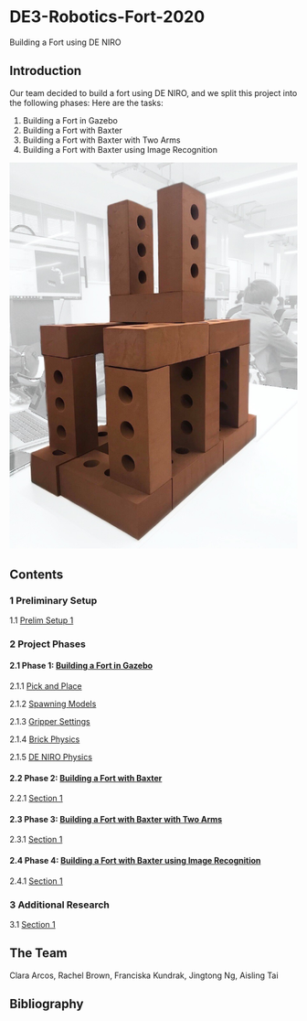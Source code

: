 # DE3-Robotics-Fort-2020
Building a Fort using DE NIRO
## Introduction
Our team decided to build a fort using DE NIRO, and we split this project into the following phases: 
Here are the tasks:
1. Building a Fort in Gazebo
2. Building a Fort with Baxter
3. Building a Fort with Baxter with Two Arms
4. Building a Fort with Baxter using Image Recognition

![Image of the Fort](https://raw.githubusercontent.com/fkundrak/DE3-Robotics-Fort-2020/master/Fort%202.jpg)

## Contents

### 1 Preliminary Setup
1.1 [Prelim Setup 1](https://github.com/fkundrak/DE3-Robotics-Fort-2020/wiki/1.1-Preliminary-Setup-1)

### 2 Project Phases

#### 2.1 Phase 1: [Building a Fort in Gazebo](https://github.com/fkundrak/DE3-Robotics-Fort-2020/wiki/2.1-Phase-1:-Building-a-Fort-in-Gazebo)
2.1.1 [Pick and Place](https://github.com/fkundrak/DE3-Robotics-Fort-2020/wiki/2.1.1-Pick-and-Place)

2.1.2 [Spawning Models](https://github.com/fkundrak/DE3-Robotics-Fort-2020/wiki/2.1.2-Spawning-Models)

2.1.3 [Gripper Settings](https://github.com/fkundrak/DE3-Robotics-Fort-2020/wiki/2.1.3-Gripper-Settings)

2.1.4 [Brick Physics](https://github.com/fkundrak/DE3-Robotics-Fort-2020/wiki/2.1.4-Brick-Physics)

2.1.5 [DE NIRO Physics](https://github.com/fkundrak/DE3-Robotics-Fort-2020/wiki/2.1.5-DE-NIRO-Physics)

#### 2.2 Phase 2: [Building a Fort with Baxter](https://github.com/fkundrak/DE3-Robotics-Fort-2020/wiki/2.2-Phase-2:-Building-a-Fort-with-Baxter)
2.2.1 [Section 1](https://github.com/fkundrak/DE3-Robotics-Fort-2020/wiki/2.2.1-Section-1)

#### 2.3 Phase 3: [Building a Fort with Baxter with Two Arms](https://github.com/fkundrak/DE3-Robotics-Fort-2020/wiki/2.3-Phase-3:-Building-a-Fort-with-Baxter-with-Two-Arms)
2.3.1 [Section 1](https://github.com/fkundrak/DE3-Robotics-Fort-2020/wiki/2.3.1-Section-1)

#### 2.4 Phase 4: [Building a Fort with Baxter using Image Recognition](https://github.com/fkundrak/DE3-Robotics-Fort-2020/wiki/2.4-Phase-4:-Building-a-Fort-with-Baxter-using-Image-Recognition)
2.4.1 [Section 1](https://github.com/fkundrak/DE3-Robotics-Fort-2020/wiki/2.4.1-Section-1)

### 3 Additional Research
3.1 [Section 1](https://github.com/fkundrak/DE3-Robotics-Fort-2020/wiki/3.1-Section-1)

## The Team
Clara Arcos, Rachel Brown, Franciska Kundrak, Jingtong Ng, Aisling Tai

## Bibliography
